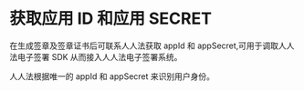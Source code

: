 # 获取应用 ID 和应用 SECRET

在生成签章及签章证书后可联系人人法获取 appId 和 appSecret,可用于调取人人法电子签署 SDK 从而接入人人法电子签署系统。

人人法根据唯一的 appId 和 appSecret 来识别用户身份。

